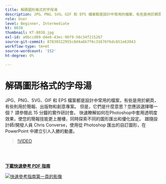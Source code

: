 ```yaml
---
title: 解碼圖形格式的字母湯
description: JPG、PNG、SVG、GIF 和 EPS 檔案都是設計中常用的檔案，有些是用於網頁，有些則用於簡報、出版物和創意專案。 但是它們是什麼意思，您應該選擇哪一個？
role: User
level: Beginner, Intermediate
kt: 8038
thumbnail: KT-8038.jpg
exl-id: a6bccd09-d4e6-43ec-9bf9-58c34f215267
source-git-commit: 87830322955c0d4a6b7f6c31676f6dc651e63943
workflow-type: tm+mt
source-wordcount: '152'
ht-degree: 0%

---
```


# 解碼圖形格式的字母湯

JPG、PNG、SVG、GIF 和 EPS 檔案都是設計中常用的檔案，有些是用於網頁，有些則用於簡報、出版物和創意專案。 但是，它們是什麼意思？您應該選擇哪一個？ 請參閱此 15 分鐘的實作研討會。 快速瞭解如何在Photoshop中套用透明度效果，使您的簡報技能更上層樓，同時探索不同的圖形匯出和優化設定。 跟隨設計師/開發人員 Chris Converse，使用從 Photoshop 匯出的自訂圖形，在 PowerPoint 中建立引人入勝的動畫。

>[!VIDEO](https://video.tv.adobe.com/v/333805?hidetitle=true)

<br> 

[**下載快速參考 PDF 指南**](../quick-reference/Decodingthealphabetsoupofgraphicformats.pdf)

[![快速參考指南第一頁的影像](assets/DecodingthealphabetsoupofgraphicformatsPage1.png)](../quick-reference/Decodingthealphabetsoupofgraphicformats.pdf)
